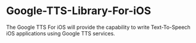 Google-TTS-Library-For-iOS
==========================

The Google TTS For iOS will provide the capability to write Text-To-Speech iOS applications using Google TTS services.
